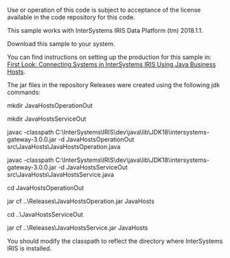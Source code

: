 Use or operation of this code is subject to acceptance of the license available in the code repository for this code.

This sample works with InterSystems IRIS Data Platform (tm) 2018.1.1.

Download this sample to your system. 

You can find instructions on setting up the production for this sample in: <a href="http://docs.intersystems.com/iris201811/csp/docbook/DocBook.UI.Page.cls?KEY=AFL_javabusinesshosts">First Look: Connecting Systems in InterSystems IRIS Using Java Business Hosts</a>.
   
The jar files in the repository Releases were created using the following jdk commands:

mkdir JavaHostsOperationOut

mkdir JavaHostsServiceOut

javac -classpath C:\InterSystems\IRIS\dev\java\lib\JDK18\intersystems-gateway-3.0.0.jar -d JavaHostsOperationOut src\JavaHosts\JavaHostsOperation.java

javac -classpath C:\InterSystems\IRIS\dev\java\lib\JDK18\intersystems-gateway-3.0.0.jar -d JavaHostsServiceOut src\JavaHosts\JavaHostsService.java

cd JavaHostsOperationOut

jar cf ..\Releases\JavaHostsOperation.jar JavaHosts

cd ..\JavaHostsServiceOut

jar cf ..\Releases\JavaHostsService.jar JavaHosts

You should modify the classpath to reflect the directory where InterSystems IRIS is installed.
   
